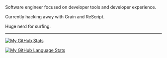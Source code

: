 
Software engineer focused on developer tools and developer experience.

Currently hacking away with Grain and ReScript. 

Huge nerd for surfing.

---
[![My GitHub Stats](https://github-readme-stats.vercel.app/api/?username=brendisurfs&count_private=true&theme=tokyonight&showicons=true)]()

[![My GitHub Language Stats](https://github-readme-stats.vercel.app/api/top-langs/?username=brendisurfs&langs_count=6&hide=javascript&theme=tokyonight&layout=compact)]()

